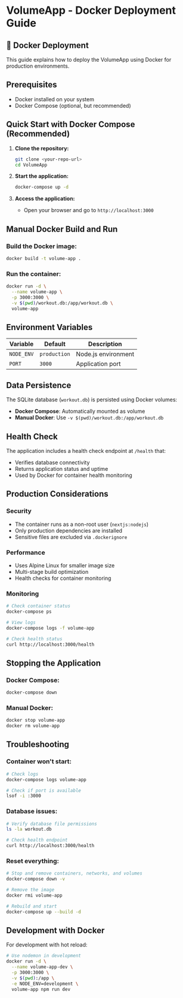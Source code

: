 # VolumeApp - Docker Deployment Guide

## 🐳 Docker Deployment

This guide explains how to deploy the VolumeApp using Docker for production environments.

## Prerequisites

- Docker installed on your system
- Docker Compose (optional, but recommended)

## Quick Start with Docker Compose (Recommended)

1. **Clone the repository:**
   ```bash
   git clone <your-repo-url>
   cd VolumeApp
   ```

2. **Start the application:**
   ```bash
   docker-compose up -d
   ```

3. **Access the application:**
   - Open your browser and go to `http://localhost:3000`

## Manual Docker Build and Run

### Build the Docker image:
```bash
docker build -t volume-app .
```

### Run the container:
```bash
docker run -d \
  --name volume-app \
  -p 3000:3000 \
  -v $(pwd)/workout.db:/app/workout.db \
  volume-app
```

## Environment Variables

| Variable | Default | Description |
|----------|---------|-------------|
| `NODE_ENV` | `production` | Node.js environment |
| `PORT` | `3000` | Application port |

## Data Persistence

The SQLite database (`workout.db`) is persisted using Docker volumes:
- **Docker Compose**: Automatically mounted as volume
- **Manual Docker**: Use `-v $(pwd)/workout.db:/app/workout.db`

## Health Check

The application includes a health check endpoint at `/health` that:
- Verifies database connectivity
- Returns application status and uptime
- Used by Docker for container health monitoring

## Production Considerations

### Security
- The container runs as a non-root user (`nextjs:nodejs`)
- Only production dependencies are installed
- Sensitive files are excluded via `.dockerignore`

### Performance
- Uses Alpine Linux for smaller image size
- Multi-stage build optimization
- Health checks for container monitoring

### Monitoring
```bash
# Check container status
docker-compose ps

# View logs
docker-compose logs -f volume-app

# Check health status
curl http://localhost:3000/health
```

## Stopping the Application

### Docker Compose:
```bash
docker-compose down
```

### Manual Docker:
```bash
docker stop volume-app
docker rm volume-app
```

## Troubleshooting

### Container won't start:
```bash
# Check logs
docker-compose logs volume-app

# Check if port is available
lsof -i :3000
```

### Database issues:
```bash
# Verify database file permissions
ls -la workout.db

# Check health endpoint
curl http://localhost:3000/health
```

### Reset everything:
```bash
# Stop and remove containers, networks, and volumes
docker-compose down -v

# Remove the image
docker rmi volume-app

# Rebuild and start
docker-compose up --build -d
```

## Development with Docker

For development with hot reload:
```bash
# Use nodemon in development
docker run -d \
  --name volume-app-dev \
  -p 3000:3000 \
  -v $(pwd):/app \
  -e NODE_ENV=development \
  volume-app npm run dev
```